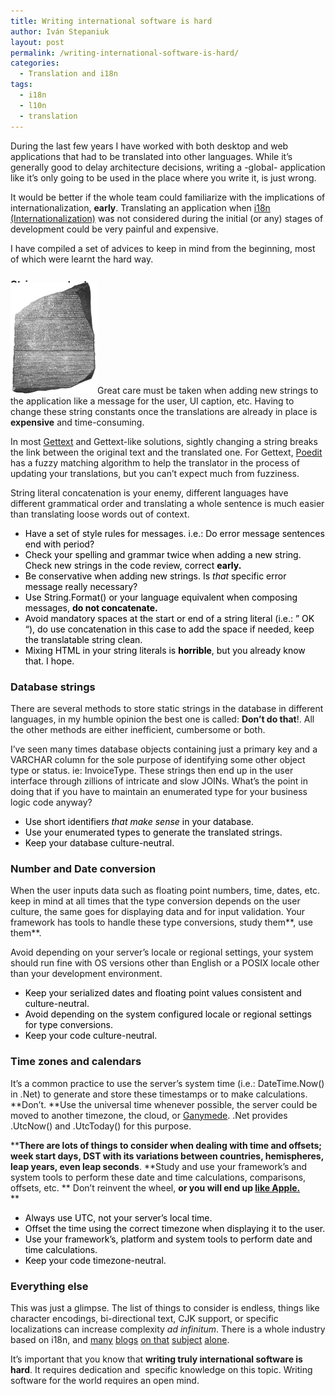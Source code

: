 ```yaml
---
title: Writing international software is hard
author: Iván Stepaniuk
layout: post
permalink: /writing-international-software-is-hard/
categories:
  - Translation and i18n
tags:
  - i18n
  - l10n
  - translation
---
```

During the last few years I have worked with both desktop and web applications that had to be translated into other languages. While it&#8217;s generally good to delay architecture decisions, writing a -global- application like it&#8217;s only going to be used in the place where you write it, is just wrong.

It would be better if the whole team could familiarize with the implications of internationalization, **early**. Translating an application when <a title="Definitions of i18n and l10n" href="http://en.wikipedia.org/wiki/Internationalization_and_localization" target="_blank">i18n (Internationalization)</a> was not considered during the initial (or any) stages of development could be very painful and expensive.

I have compiled a set of advices to keep in mind from the beginning, most of which were learnt the hard way.

### String constants

[<img class="alignright" style="background: none repeat scroll 0% 0% transparent; margin-top: -30px; border: 0px;" title="Rosetta Stone" src="/img/rosetta-stone.png" alt="" width="139" height="178" />][1]Great care must be taken when adding new strings to the application like a message for the user, UI caption, etc. Having to change these string constants once the translations are already in place is **expensive** and time-consuming.

In most <a href="http://en.wikipedia.org/wiki/Gettext" target="_blank">Gettext</a> and Gettext-like solutions, sightly changing a string breaks the link between the original text and the translated one. For Gettext, <a href="http://www.poedit.net/" target="_blank">Poedit</a> has a fuzzy matching algorithm to help the translator in the process of updating your translations, but you can&#8217;t expect much from fuzziness.

String literal concatenation is your enemy, different languages have different grammatical order and translating a whole sentence is much easier than translating loose words out of context.

  * <span style="color: #000000;">Have a set of style rules for messages. i.e.: Do error message sentences end with period?<br /> </span>
  * <span style="color: #000000;">Check your spelling and grammar twice when adding a new string. Check new strings in the code review, correct <strong>early.</strong></span>
  * <span style="color: #000000;">Be conservative when adding new strings. Is <em>that</em> specific error message really necessary?</span>
  * <span style="color: #000000;">Use String.Format() or your language equivalent when composing messages, <strong>do not concatenate.</strong><br /> </span>
  * <span style="color: #000000;">Avoid mandatory spaces at the start or end of a string literal (i.e.: &#8221; OK &#8220;), do use concatenation in this case to add the space if needed, keep the translatable string clean.<br /> </span>
  * <span style="color: #000080;"><span style="color: #000000;">Mixing HTML in your string literals is <b>horrible</b>, but you already know that. I hope.</span><br /> </span>

### Database strings

There are several methods to store static strings in the database in different languages, in my humble opinion the best one is called: **Don&#8217;t do that**!. All the other methods are either inefficient, cumbersome or both.

I&#8217;ve seen many times database objects containing just a primary key and a VARCHAR column for the sole purpose of identifying some other object type or status. ie: InvoiceType. These strings then end up in the user interface through zillions of intricate and slow JOINs. What&#8217;s the point in doing that if you have to maintain an enumerated type for your business logic code anyway?

  * <span style="color: #000000;">Use short identifiers<em> that make sense</em> in your database.</span>
  * <span style="color: #000000;">Use your enumerated types to generate the translated strings.</span>
  * <span style="color: #000000;">Keep your database culture-neutral.</span>

### Number and Date conversion

When the user inputs data such as floating point numbers, time, dates, etc. keep in mind at all times that the type conversion depends on the user culture, the same goes for displaying data and for input validation. Your framework has tools to handle these type conversions, study them**, use them**.

Avoid depending on your server&#8217;s locale or regional settings, your system should run fine with OS versions other than English or a POSIX locale other than your development environment.

  * <span style="color: #000000;">Keep your serialized dates and floating point values consistent and culture-neutral.</span>
  * <span style="color: #000000;">Avoid depending on the system configured locale or regional settings for type conversions.<br /> </span>
  * <span style="color: #000000;">Keep your code culture-neutral.</span>

### Time zones and calendars

It&#8217;s a common practice to use the server&#8217;s system time (i.e.: DateTime.Now() in .Net) to generate and store these timestamps or to make calculations. **Don&#8217;t. **Use the universal time whenever possible, the server could be moved to another timezone, the cloud, or <a href="http://en.wikipedia.org/wiki/Ganymede_%28moon%29" target="_blank">Ganymede</a>. .Net provides .UtcNow() and .UtcToday() for this purpose.

****There are lots of things to consider when dealing with time and offsets; week start days, DST with its variations between countries, hemispheres, leap years, even leap seconds**. **Study and use your framework&#8217;s and system tools to perform these date and time calculations, comparisons, offsets, etc. ** Don&#8217;t reinvent the wheel, **or you will end up <a title="Apple alarm clock bug" href="http://www.engadget.com/2010/12/31/psa-iphone-alarms-not-working-come-new-years-day-2011" target="_blank">like Apple.</a>**  
**

  * <span style="color: #000000;">Always use UTC, not your server&#8217;s local time.<br /> </span>
  * <span style="color: #000000;">Offset the time using the correct timezone when displaying it to the user.</span>
  * <span style="color: #000000;">Use your framework&#8217;s, platform and system tools to perform date and time calculations.<br /> </span>
  * <span style="color: #000000;">Keep your code timezone-neutral.</span>

### Everything else

This was just a glimpse. The list of things to consider is endless, things like character encodings, bi-directional text, CJK support, or specific localizations can increase complexity *ad infinitum*. There is a whole industry based on i18n, and <a href="http://i18ngal.blogspot.com.es/" target="_blank">many</a> <a href="http://www.i18nguy.com/" target="_blank">blogs</a> <a href="http://people.w3.org/rishida/blog/" target="_blank">on that</a> <a href="http://www.gala-global.org/blog/" target="_blank">subject</a> <a href="http://www.globalbydesign.com/" target="_blank">alone</a>.

It&#8217;s important that you know that **writing truly international software is hard**. It requires dedication and  specific knowledge on this topic. Writing software for the world requires an open mind.

 [1]: /img/rosetta-stone.png
